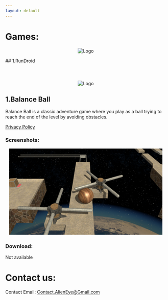 ```yaml
---
layout: default
---
```

# Games:

<p align="center">
  <img class="gameicon" src="https://github.com/M7MOD-S3EED/Alien-Eye-Resources/blob/main/RunDroid/Game%20Icon-Circle-512.png?raw=true" alt="Logo">
</p>
## 1.RunDroid

<p align="center">
        <img style="margin-top: 40px; margins-down: -20px;" width=256 height=256 src="https://github.com/M7MOD-S3EED/Alien-Eye-Resources/blob/main/Alien%20Eye/Logo-Icon-Transparent-White-512.png?raw=true" alt="Logo">

</p>

## 1.Balance Ball

Balance Ball is a classic adventure game where you play as a ball trying to reach the end of the level by avoiding obstacles.

[Privacy Policy](https://m7mods3eed.github.io/Balance-Ball-Privacy-Policy/)


### Screenshots:

<p align="center">
  <img width="480" height="270" src="TEXTURES/BB_SHOT.PNG">
</p>


### Download: 

Not available <ja href=""><imger width="256" height="100" src="TEXTURES/PLAY_BADGE.png"></a>



# Contact us:

Contact Email: Contact.AlienEye@Gmail.com
